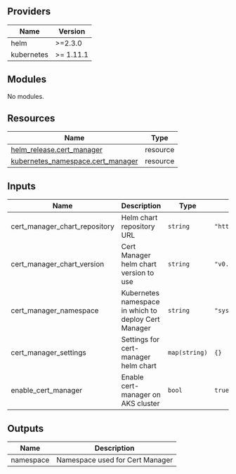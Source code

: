 <!-- BEGIN_TF_DOCS -->
## Providers

| Name | Version |
|------|---------|
| helm | >=2.3.0 |
| kubernetes | >= 1.11.1 |

## Modules

No modules.

## Resources

| Name | Type |
|------|------|
| [helm_release.cert_manager](https://registry.terraform.io/providers/hashicorp/helm/latest/docs/resources/release) | resource |
| [kubernetes_namespace.cert_manager](https://registry.terraform.io/providers/hashicorp/kubernetes/latest/docs/resources/namespace) | resource |

## Inputs

| Name | Description | Type | Default | Required |
|------|-------------|------|---------|:--------:|
| cert\_manager\_chart\_repository | Helm chart repository URL | `string` | `"https://charts.jetstack.io"` | no |
| cert\_manager\_chart\_version | Cert Manager helm chart version to use | `string` | `"v0.13.0"` | no |
| cert\_manager\_namespace | Kubernetes namespace in which to deploy Cert Manager | `string` | `"system-cert-manager"` | no |
| cert\_manager\_settings | Settings for cert-manager helm chart | `map(string)` | `{}` | no |
| enable\_cert\_manager | Enable cert-manager on AKS cluster | `bool` | `true` | no |

## Outputs

| Name | Description |
|------|-------------|
| namespace | Namespace used for Cert Manager |
<!-- END_TF_DOCS -->